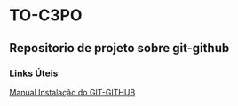 # TO-C3PO
## Repositorio de projeto sobre git-github
### Links Úteis
[Manual Instalação do GIT-GITHUB](https://github.com/git-guides/install-git) 
